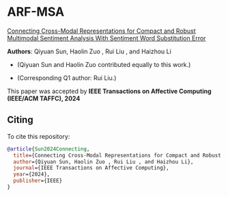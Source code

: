 # ARF-MSA

 

[Connecting Cross-Modal Representations for Compact and Robust Multimodal Sentiment Analysis With Sentiment Word Substitution Error](https://ieeexplore.ieee.org/document/9420276)

 
 __Authors__: Qiyuan Sun, Haolin Zuo , Rui Liu , and Haizhou Li


* (Qiyuan Sun and Haolin Zuo contributed equally to this work.) 


* (Corresponding Q1 author: Rui Liu.)



This paper was accepted by **IEEE Transactions on Affective Computing (IEEE/ACM TAFFC), 2024**

 



## Citing
To cite this repository:
```bibtex
@article{Sun2024Connecting,
  title={Connecting Cross-Modal Representations for Compact and Robust Multimodal Sentiment Analysis With Sentiment Word Substitution Error},
  author={Qiyuan Sun, Haolin Zuo , Rui Liu , and Haizhou Li},
  journal={IEEE Transactions on Affective Computing},
  year={2024},
  publisher={IEEE}
}



```




